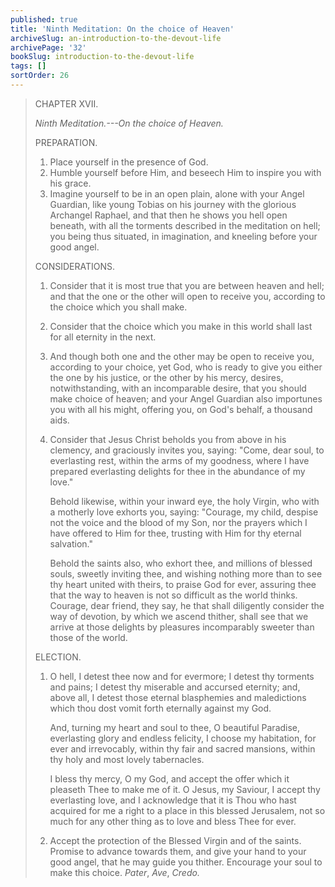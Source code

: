 ```yaml
---
published: true
title: 'Ninth Meditation: On the choice of Heaven'
archiveSlug: an-introduction-to-the-devout-life
archivePage: '32'
bookSlug: introduction-to-the-devout-life
tags: []
sortOrder: 26
---
```


> CHAPTER XVII.
>
> *Ninth Meditation.---On the choice of Heaven.*
>
> PREPARATION.
>
> 1. Place yourself in the presence of God.
> 2. Humble yourself before Him, and beseech Him to inspire you with his grace.
> 3. Imagine yourself to be in an open plain, alone with your Angel Guardian, like young Tobias on his journey with the glorious Archangel Raphael, and that then he shows you hell open beneath, with all the torments described in the meditation on hell; you being thus situated, in imagination, and kneeling before your good angel.
>
> CONSIDERATIONS.
>
> 1. Consider that it is most true that you are between heaven and hell; and that the one or the other will open to receive you, according to the choice which you shall make.
>
> 2. Consider that the choice which you make in this world shall last for all eternity in the next.
>
> 3. And though both one and the other may be open to receive you, according to your choice, yet God, who is ready to give you either the one by his justice, or the other by his mercy, desires, notwithstanding, with an incomparable desire, that you should make choice of heaven; and your Angel Guardian also importunes you with all his might, offering you, on God's behalf, a thousand aids.
>
> 4. Consider that Jesus Christ beholds you from above in his clemency, and graciously invites you, saying: "Come, dear soul, to everlasting rest, within the arms of my goodness, where I have prepared everlasting delights for thee in the abundance of my love."
>
>    Behold likewise, within your inward eye, the holy Virgin, who with a motherly love exhorts you, saying: "Courage, my child, despise not the voice and the blood of my Son, nor the prayers which I have offered to Him for thee, trusting with Him for thy eternal salvation."
>
>    Behold the saints also, who exhort thee, and millions of blessed souls, sweetly inviting thee, and wishing nothing more than to see thy heart united with theirs, to praise God for ever, assuring thee that the way to heaven is not so difficult as the world thinks. Courage, dear friend, they say, he that shall diligently consider the way of devotion, by which we ascend thither, shall see that we arrive at those delights by pleasures incomparably sweeter than those of the world.
>
> ELECTION.
>
> 1. O hell, I detest thee now and for evermore; I detest thy torments and pains; I detest thy miserable and accursed eternity; and, above all, I detest those eternal blasphemies and maledictions which thou dost vomit forth eternally against my God.
>
>    And, turning my heart and soul to thee, O beautiful Paradise, everlasting glory and endless felicity, I choose my habitation, for ever and irrevocably, within thy fair and sacred mansions, within thy holy and most lovely tabernacles.
>
>    I bless thy mercy, O my God, and accept the offer which it pleaseth Thee to make me of it. O Jesus, my Saviour, I accept thy everlasting love, and I acknowledge that it is Thou who hast acquired for me a right to a place in this blessed Jerusalem, not so much for any other thing as to love and bless Thee for ever.
>
> 2. Accept the protection of the Blessed Virgin and of the saints. Promise to advance towards them, and give your hand to your good angel, that he may guide you thither. Encourage your soul to make this choice. *Pater*, *Ave*, *Credo.*

